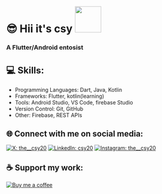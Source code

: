 <h1>😎 Hii it's csy <img src="https://i.pinimg.com/736x/bb/b5/e2/bbb5e2e3361a6a39bcad1d7bd380ea47.jpg" width="70">
</h1>
<h3>A Flutter/Android entosist</h3>

<h2 style="font-size: 24px;">💻 Skills:</h2>
<ul>
  <li>Programming Languages: Dart, Java, Kotlin</li>
  <li>Frameworks: Flutter, kotlin(learning)</li>
  <li>Tools: Android Studio, VS Code, firebase Studio</li>
  <li>Version Control: Git, GitHub</li>
  <li>Other: Firebase, REST APIs</li>
</ul>

<h2>🌐 Connect with me on social media:</h2>

[![X: the__csy20](https://img.shields.io/badge/-@the__csy20-000000?style=flat-square&logo=X&logoColor=white&link=https://x.com/the__csy20)](https://x.com/the__csy20)
[![LinkedIn: csy20](https://img.shields.io/badge/-csy20-0077B5?style=flat-square&logo=LinkedIn&logoColor=white&link=https://www.linkedin.com/in/csy20/)](https://www.linkedin.com/in/csy20/)
[![Instagram: the__csy20](https://img.shields.io/badge/-@the__csy20-E4405F?style=flat-square&logo=Instagram&logoColor=white&link=https://www.instagram.com/the__csy20/)](https://www.instagram.com/the__csy20/)

## ☕ Support my work:

[![Buy me a coffee](https://img.shields.io/badge/-Buy%20me%20a%20coffee-FFDD00?style=flat-square&logo=buy-me-a-coffee&logoColor=black&link=https://coff.ee/the__csy20)](https://coff.ee/the__csy20)



